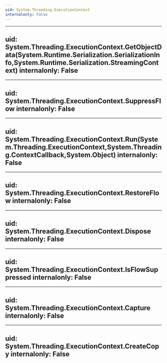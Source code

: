```yaml
---
uid: System.Threading.ExecutionContext
internalonly: False
---
```


---
uid: System.Threading.ExecutionContext.GetObjectData(System.Runtime.Serialization.SerializationInfo,System.Runtime.Serialization.StreamingContext)
internalonly: False
---

---
uid: System.Threading.ExecutionContext.SuppressFlow
internalonly: False
---

---
uid: System.Threading.ExecutionContext.Run(System.Threading.ExecutionContext,System.Threading.ContextCallback,System.Object)
internalonly: False
---

---
uid: System.Threading.ExecutionContext.RestoreFlow
internalonly: False
---

---
uid: System.Threading.ExecutionContext.Dispose
internalonly: False
---

---
uid: System.Threading.ExecutionContext.IsFlowSuppressed
internalonly: False
---

---
uid: System.Threading.ExecutionContext.Capture
internalonly: False
---

---
uid: System.Threading.ExecutionContext.CreateCopy
internalonly: False
---
